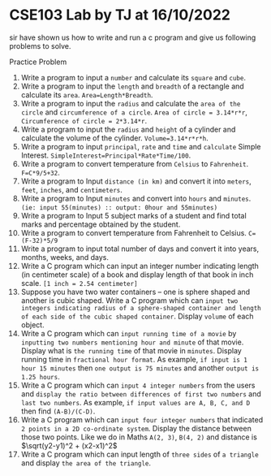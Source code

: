 # CSE103 Lab by TJ at 16/10/2022

sir have shown us how to write and run a c program and give us following problems to solve.

Practice Problem

1. Write a program to input a `number` and calculate its `square` and `cube`.
2. Write a program to input the `length` and `breadth` of a rectangle and calculate its `area`. `Area=Length*Breadth`.
3. Write a program to input the `radius` and calculate the `area of the circle` and `circumference of a circle`. `Area of circle = 3.14*r*r`, `Circumference of circle = 2*3.14*r`.
4. Write a program to input the `radius` and `height` of a cylinder and calculate the volume of the cylinder. `Volume=3.14*r*r*h`.
5. Write a program to input `principal`, `rate` and `time` and `calculate` Simple Interest. `SimpleInterest=Principal*Rate*Time/100`.
6. Write a program to convert temperature from `Celsius` to `Fahrenheit`. `F=C*9/5+32`.
7. Write a program to Input `distance (in km)` and convert it into `meters`, `feet`, `inches`, and `centimeters`.
8. Write a program to Input `minutes` and convert into `hours` and `minutes`. `(ie: input 55(minutes) :: output: 0hour and 55minutes)`
9. Write a program to Input 5 subject marks of a student and find total marks and percentage obtained by the student.
10. Write a program to convert temperature from Fahrenheit to Celsius. `C=(F-32)*5/9`
11. Write a program to input total number of days and convert it into years, months, weeks, and days.
12. Write a C program which can input an integer number indicating length (in centimeter scale) of a book and display length of that book in inch scale. `[1 inch = 2.54 centimeter]`
13. Suppose you have two water containers – one is sphere shaped and another is cubic shaped. Write a C program which can `input two integers indicating radius of a sphere-shaped container and length of each side of the cubic shaped container`. Display `volume` of each object.
14. Write a C program which can `input running time of a movie` by `inputting two numbers mentioning hour and minute` of that movie. Display what is `the running time` of that movie in `minutes`. Display running time in `fractional hour format`. As example, `if input is 1 hour 15 minutes` then `one output is 75 minutes` and another `output is 1.25 hours`.
15. Write a C program which can `input 4 integer numbers` from the users and `display the ratio between differences of first two numbers` and `last two numbers`. As example, `if input values are A, B, C, and D` then find `(A-B)/(C-D)`.
16. Write a C program which can `input four integer numbers` that indicated `2 points in a 2D co-ordinate system`. Display the distance between those two points. Like we do in Maths `A(2, 3)`, `B(4, 2)` and distance is $\sqrt(y2-y1)^2 + (x2-x1)^2$
17. Write a C program which can input length of `three sides` of `a triangle` and display `the area of the triangle`.
